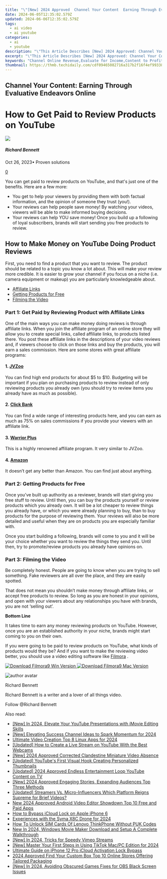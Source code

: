 ```yaml
---
title: "\"[New] 2024 Approved  Channel Your Content  Earning Through Evaluative Endeavors Online\""
date: 2024-06-05T12:35:02.579Z
updated: 2024-06-06T12:35:02.579Z
tags:
  - ai video
  - ai youtube
categories:
  - ai
  - youtube
description: "\"This Article Describes [New] 2024 Approved: Channel Your Content: Earning Through Evaluative Endeavors Online\""
excerpt: "\"This Article Describes [New] 2024 Approved: Channel Your Content: Earning Through Evaluative Endeavors Online\""
keywords: "Channel Online Revenue,Evaluate for Income,Content to Profit,Online Assessment Work,Earning Digital Content,Income Through Analysis,Virtual Endeavor Profits"
thumbnail: https://thmb.techidaily.com/cdf09465082716a317b2f16f4ef99338eb56d0b864c0910b3b97914866d756b0.jpg
---
```


## Channel Your Content: Earning Through Evaluative Endeavors Online

# How to Get Paid to Review Products on YouTube

![](https://images.wondershare.com/filmora/article-images/richard-bennett.jpg)

##### Richard Bennett

 Oct 26, 2023• Proven solutions

[0](#commentsBoxSeoTemplate)

You can get paid to review products on YouTube, and that's just one of the benefits. Here are a few more:

* You get to help your viewers by providing them with both factual information, and the opinion of someone they trust (you!).
* Your reviews can help people save money! By watching your videos, viewers will be able to make informed buying decisions.
* Your reviews can help YOU save money! Once you build up a following of loyal subscribers, brands will start sending you free products to review.

## How to Make Money on YouTube Doing Product Reviews

First, you need to find a product that you want to review. The product should be related to a topic you know a lot about. This will make your review more credible. It is easier to grow your channel if you focus on a niche (i.e. camera equipment or makeup) you are particularly knowledgeable about.

* [Affiliate Links](#affiliatelinks)
* [Getting Products for Free](#freeproducts)
* [Filming the Video](#filming)

### Part 1: Get Paid by Reviewing Product with Affiliate Links

One of the main ways you can make money doing reviews is through affiliate links. When you join the affiliate program of an online store they will allow you to create special links, called affiliate links, to products listed there. You post these affiliate links in the descriptions of your video reviews and, if viewers choose to click on those links and buy the products, you will earn a sales commission. Here are some stores with great affiliate programs:

#### 1\. [JVZoo](http://www.jvzoo.com/)

You can find high end products for about $5 to $10\. Budgeting will be important if you plan on purchasing products to review instead of only reviewing products you already own (you should try to review items you already have as much as possible).

#### 2\. [Click Bank](http://www.clickbank.com/)

You can find a wide range of interesting products here, and you can earn as much as 75% on sales commissions if you provide your viewers with an affiliate link.

#### 3\. [Warrior Plus](https://warriorplus.com/)

This is a highly renowned affiliate program. It very similar to JVZoo.

#### 4\. [Amazon](https://affiliate-program.amazon.com/)

It doesn’t get any better than Amazon. You can find just about anything.

### Part 2:  Getting Products for Free

Once you’ve built up authority as a reviewer, brands will start giving you free stuff to review. Until then, you can buy the products yourself or review products which you already own. It will be a lot cheaper to review things you already have, or which you were already planning to buy, than to buy products for the purpose of reviewing them. Your reviews will also be more detailed and useful when they are on products you are especially familiar with.

Once you start building a following, brands will come to you and it will be your choice whether you want to review the things they send you. Until then, try to promote/review products you already have opinions on.

### Part 3:  Filming the Video

Be completely honest. People are going to know when you are trying to sell something. Fake reviewers are all over the place, and they are easily spotted.

That does not mean you shouldn’t make money through affiliate links, or accept free products to review. So long as you are honest in your opinions, and open with your viewers about any relationships you have with brands, you are not ‘selling out’.

**Bottom Line**

It takes time to earn any money reviewing products on YouTube. However, once you are an established authority in your niche, brands might start coming to you on their own.

If you were going to be paid to review products on YouTube, what kinds of products would they be? And if you want to make the reviewing video better, you should use a video editing software like [Filmora](https://tools.techidaily.com/wondershare/filmora/download/) .

[![Download Filmora9 Win Version](https://images.wondershare.com/filmora/guide/download-btn-win.jpg) ](https://tools.techidaily.com/wondershare/filmora/download/) [![Download Filmora9 Mac Version](https://images.wondershare.com/filmora/guide/download-btn-mac.jpg) ](https://tools.techidaily.com/wondershare/filmora/download/)

![author avatar](https://images.wondershare.com/filmora/article-images/richard-bennett.jpg)

Richard Bennett

Richard Bennett is a writer and a lover of all things video.

Follow @Richard Bennett

<span class="atpl-alsoreadstyle">Also read:</span>
<div><ul>
<li><a href="https://facebook-video-share.techidaily.com/new-in-2024-elevate-your-youtube-presentations-with-imovie-editing-skills/"><u>[New] In 2024, Elevate Your YouTube Presentations with iMovie Editing Skills</u></a></li>
<li><a href="https://facebook-video-share.techidaily.com/new-elevating-success-channel-ideas-to-spark-momentum-for-2024/"><u>[New] Elevating Success  Channel Ideas to Spark Momentum for 2024</u></a></li>
<li><a href="https://facebook-video-share.techidaily.com/ultimate-video-creation-top-8-linux-apps-for-2024/"><u>Ultimate Video Creation  Top 8 Linux Apps for 2024</u></a></li>
<li><a href="https://facebook-video-share.techidaily.com/updated-how-to-create-a-live-stream-on-youtube-with-the-best-webcams/"><u>[Updated] How to Create a Live Stream on YouTube With the Best Webcams</u></a></li>
<li><a href="https://facebook-video-share.techidaily.com/new-2024-approved-corrected-clandestine-miniature-video-absence/"><u>[New] 2024 Approved  Corrected  Clandestine Miniature Video Absence</u></a></li>
<li><a href="https://facebook-video-share.techidaily.com/updated-youtubes-first-visual-hook-creating-personalized-thumbnails/"><u>[Updated] YouTube's First Visual Hook  Creating Personalized Thumbnails</u></a></li>
<li><a href="https://facebook-video-share.techidaily.com/updated-2024-approved-endless-entertainment-loop-youtube-content-on-tv/"><u>[Updated] 2024 Approved  Endless Entertainment  Loop YouTube Content on TV</u></a></li>
<li><a href="https://facebook-video-share.techidaily.com/new-2024-approved-engaging-stories-expanding-audiences-top-three-methods/"><u>[New] 2024 Approved  Engaging Stories, Expanding Audiences  Top Three Methods</u></a></li>
<li><a href="https://facebook-video-share.techidaily.com/updated-streamers-vs-micro-influencers-which-platform-reigns-supreme-for-brief-videos/"><u>[Updated] Streamers Vs. Micro-Influencers  Which Platform Reigns Supreme for Brief Videos?</u></a></li>
<li><a href="https://video-creation-software.techidaily.com/new-2024-approved-android-video-editor-showdown-top-10-free-and-paid-apps/"><u>New 2024 Approved Android Video Editor Showdown Top 10 Free and Paid Apps</u></a></li>
<li><a href="https://activate-lock.techidaily.com/how-to-bypass-icloud-lock-on-apple-iphone-6-by-drfone-ios/"><u>How to Bypass iCloud Lock on Apple iPhone 6</u></a></li>
<li><a href="https://some-knowledge.techidaily.com/experiences-with-the-syma-x8c-drone-for-2024/"><u>Experiences with the Syma X8C Drone for 2024</u></a></li>
<li><a href="https://sim-unlock.techidaily.com/how-to-unlock-sim-cards-of-lenovo-thinkphone-without-puk-codes-by-drfone-android/"><u>How To Unlock SIM Cards Of Lenovo ThinkPhone Without PUK Codes</u></a></li>
<li><a href="https://video-creation-software.techidaily.com/new-in-2024-windows-movie-maker-download-and-setup-a-complete-walkthrough/"><u>New In 2024, Windows Movie Maker Download and Setup A Complete Walkthrough</u></a></li>
<li><a href="https://vimeo-videos.techidaily.com/new-in-2024-tricks-for-speedy-vimeo-streams/"><u>[New] In 2024, Tricks for Speedy Vimeo Streams</u></a></li>
<li><a href="https://tiktok-video-files.techidaily.com/new-master-your-first-steps-in-using-tiktok-macpc-edition-for-2024/"><u>[New] Master Your First Steps in Using TikTok  Mac/PC Edition for 2024</u></a></li>
<li><a href="https://activate-lock.techidaily.com/ultimate-guide-on-iphone-12-pro-icloud-activation-lock-bypass-by-drfone-ios/"><u>Ultimate Guide on iPhone 12 Pro iCloud Activation Lock Bypass</u></a></li>
<li><a href="https://some-techniques.techidaily.com/2024-approved-find-your-custom-box-top-10-online-stores-offering-tailored-packaging/"><u>2024 Approved  Find Your Custom Box  Top 10 Online Stores Offering Tailored Packaging</u></a></li>
<li><a href="https://video-capture.techidaily.com/new-in-2024-avoiding-obscured-games-fixes-for-obs-black-screen-issues/"><u>[New] In 2024, Avoiding Obscured Games  Fixes for OBS Black Screen Issues</u></a></li>
</ul></div>

<ins class="adsbygoogle"
      style="display:block"
      data-ad-client="ca-pub-7571918770474297"
      data-ad-slot="8358498916"
      data-ad-format="auto"
      data-full-width-responsive="true"></ins>